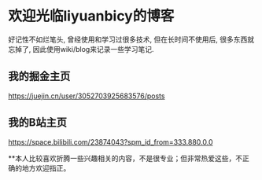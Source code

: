 # 欢迎光临liyuanbicy的博客

好记性不如烂笔头, 曾经使用和学习过很多技术, 但在长时间不使用后, 很多东西就忘掉了, 因此使用wiki/blog来记录一些学习笔记.

## 我的掘金主页
https://juejin.cn/user/3052703925683576/posts

## 我的B站主页
https://space.bilibili.com/23874043?spm_id_from=333.880.0.0

**本人比较喜欢折腾一些兴趣相关的内容，不是很专业；但非常热爱这些，不正确的地方欢迎指正。

